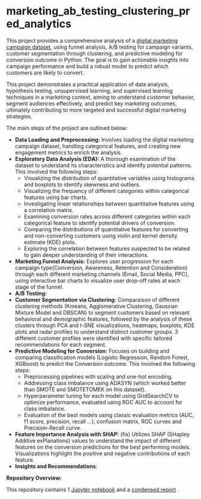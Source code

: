 # marketing_ab_testing_clustering_pred_analytics

This project provides a comprehensive analysis of a [digital marketing campaign dataset](https://www.kaggle.com/datasets/rabieelkharoua/predict-conversion-in-digital-marketing-dataset/data), using funnel analysis, A/B testing for campaign variants, customer segmentation through clustering, and predictive modeling for conversion outcome in Python. The goal is to gain actionable insights into campaign performance and build a robust model to predict which customers are likely to convert.

This project demonstrates a practical application of data analysis, hypothesis testing, unsupervised learning, and supervised learning techniques in a marketing context, aiming to understand customer behavior, segment audiences effectively, and predict key marketing outcomes, ultimately contributing to more targeted and successful digital marketing strategies.

The main steps of the project are outlined below:
- **Data Loading and Preprocessing:** Involves loading the digital marketing campaign dataset, handling categorical features, and creating new engagement metrics to enrich the analysis.
- **Exploratory Data Analysis (EDA):** A thorough examination of the dataset to understand its characteristics and identify potential patterns. This involved the following steps:
    * Visualizing the distribution of quantitative variables using histograms and boxplots to identify skewness and outliers.
    * Visualizing the frequency of different categories within categorical features using bar charts.
    * Investigating linear relationships between quantitative features using a correlation matrix.
    * Examining conversion rates across different categories within each categorical feature to identify potential drivers of conversion.
    * Comparing the distributions of quantitative features for converting and non-converting customers using violin and kernel density estimate (KDE) plots.
    * Exploring the correlation between features suspected to be related to gain deeper understanding of their interactions.
- **Marketing Funnel Analysis:** Explores user progression for each campaign type(Conversion, Awareness, Retention and Consideration) through each different marketing channels (Email, Social Media, PPC), using interactive bar charts to visualize user drop-off rates at each stage of the funnel.
- **A/B Testing:**
- **Customer Segmentation via Clustering:** Comparaison of different clustering methods (Kmeans, Agglomerative Clustering, Gaussian Mixture Model and DBSCAN) to segment customers based on relevant behavioral and demographic features, followed by the analysis of these clusters through PCA and t-SNE visualizations, heatmaps, boxplots, KDE plots and radar profiles to understand distinct customer groups. 3 different customer profiles were identified with specific tailored recommendations for each segment.
- **Predictive Modeling for Conversion:** Focuses on building and comparing classification models (Logistic Regression, Random Forest, XGBoost) to predict the Conversion outcome. This involved the following steps:
    * Preprocessing pipelines with scaling and one-hot encoding.
    * Addressing class imbalance using ADASYN (which worked better than SMOTE and SMOTETOMEK on this dataset).
    * Hyperparameter tuning for each model using GridSearchCV to optimize performance, evaluated using ROC AUC to account for class imbalance.
    * Evaluation of the best models using classic evaluation metrics (AUC, f1 score, precision, recall ...), confusion matrix, ROC curves and Precision-Recall curve.
- **Feature Importance Analysis with SHAP:** (fix) Utilizes SHAP (SHapley Additive exPlanations) values to understand the impact of different features on the conversion predictions for the best performing models. Visualizations highlight the positive and negative contributions of each feature.
- **Insights and Recommendations**:

**Repository Overview:**

This repository contains 1 [Jupyter notebook](Notebook.ipynb) and a [condensed report](Summary%20of%20key%20findings%20and%20recommendations.pdf) .
